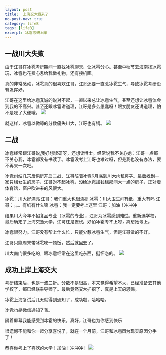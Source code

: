 ```yaml
---
layout: post
title:  上海交大我来了
no-post-nav: true
category: lifeB
tags: [lifeB]
excerpt: 冰雹考研上岸
---
```


## 一战川大失败

   由于江哥在冰雹考研期间一直找冰雹聊天，让冰雹分心。甚至中秋节去海南找冰雹玩，冰雹也花费心思给我做礼物，还有接机画。
   
   真的非常感动，冰雹真的很喜欢江哥，江哥还要一直惹冰雹生气，导致冰雹考研没有发挥好。
   
   江哥在这里给冰雹真诚的说对不起，一直以来总让冰雹生气，甚至还想让冰雹体会到我的不高兴。甚至还跟冰雹讲道理，江哥是多么愚蠢呀！跟女朋友还讲道理，怕不是吃了大便哦。
    ![](https://www.ujump1.com/assets/images/2021/kaoyan/sorry.png?raw=true)
    
   就这样，冰雹以微弱的分数痛失川大，江哥也有锅。
    ![](https://www.ujump1.com/assets/images/2021/kaoyan/chuanda.png?raw=true)
   
   
## 二战

   冰雹经常跟江哥说,我好想读研呀，还想读博士。经常说我不关心她：江哥一点都不关心我，冰雹都没有书读了。冰雹没考上江哥也难过呀，但是我也没有办法，要不再来一次吧。
   
   冰雹纠结几天后果断开启二战，江哥陪着冰雹6月底到川大内租房子。最后找到一家只租女生的房子。江哥对不起冰雹，没给冰雹加钱租那间大一点的房子，正对着体育馆，窗户吹进来的风很大。
   
   冰雹：川大好漂亮 江哥：我们重大也很漂亮
   冰雹：川大卫生间有纸，重大有吗 江哥：。。。有纸有什么嘛
   冰雹：我一定要考上这里 江哥：加油！冲冲冲
   
   结果川大今年不招食品专业（冰雹的专业），江哥为冰雹感到难过。重新选学校，最后确定了上海交通大学。江哥还是担忧，好怕冰雹考不上呀，真想她考上。
   
   冰雹很努力。江哥没有帮上什么忙，只能少惹冰雹生气，但是江哥做的不好。
   
   江哥只能周末带冰雹吃一顿饭，然后就回去了。
   
   川大南门很多吃的，跟冰雹经常在这里吃东西，挺怀恋的。
    ![](https://www.ujump1.com/assets/images/2021/kaoyan/chuandananmeng.jpg?raw=true)
    
## 成功上岸上海交大
   
   考研结束后，也是一波三折。分数不是很高，本来觉得希望不大，已经准备去其他学校了，都已经联系导师了。最后竟然交大扩招了，真是上天的恩赐。
   
   冰雹上海复试后几天就得到通知了，成功啦，哈哈哈。
   
   冰雹也是微信通知了我。
   
   隔着屏幕我能感受到冰雹的快乐，真好，江哥也为你感到快乐！
   
   很遗憾不能和你一起分享喜悦了，就在一个月前，江哥和冰雹因为现实原因分手了！
   
   恭喜你考上了喜欢的大学！加油！冲冲冲！
   ![](https://www.ujump1.com/assets/images/2021/kaoyan/shanghaijiaoda.png?raw=true)
   
   
   
   
   
   
   
   
   